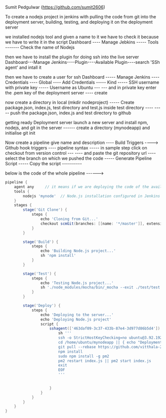 Sumit Pedgulwar (https://github.com/sumit2606)

To create a nodejs project in jenkins with pulling the code from git into the deployment server, building, testing, and deploying it on the deployment server 

we installed nodejs tool and given a name to it we have to check it because we have to write it in the script
Dashboard ---- Manage Jebkins ----- Tools ------- Check the name of Nodejs 

then we have to install the plugin for doing ssh into the live server
Dashboard---Manage Jenkins----Plugin----Available Plugin----search 'SSh agent' and intall it

then we have to create a user for ssh
Dashboard ----- Manage Jenkins ---- Credentials ---- Global ---- Add Credentials ----- Kind ----- SSH username with private key ----- Username as Ubuntu ---
--- and in private key enter the .pem key of the deployment server ---- create

now create a directory in local (mkdir nodeproject) ----- Create package.json, index.js, test directory and test.js inside test directory ----
----- push the package.json, index.js and test directory to github

getting ready Deployment server 
launch a new server and install npm, nodejs, and git in the server ------ create a directory (mynodeapp) and initialise git init 

Now create a pipeline give name and description ---- Build Triggers ----> Github hook triggers ---- pipeline syntax ----- in sample step click on checkout from version control ---
---- and paste the git repository url ---- select the branch on which we pushed the code ----- Generate Pipeline Script ----- Copy the script ----------

below is the code of the whole pipeline ------>

```groovy
pipeline {
    agent any     // it means if we are deploying the code of the available server (jenkins works on master and slave architecture)
    tools {
        nodejs 'mynode'  // Node.js installation configured in Jenkins (this is the tool of nodejs and we enterred the name of it that we are given to it earlier)
    }
    stages {
        stage('Git Clone') {
            steps {
                echo 'Cloning from Git...'
                checkout scmGit(branches: [[name: '*/master']], extensions: [], userRemoteConfigs: [[url: 'https://github.com/vitthala-27/nodepipeline.git']])  // this is the script which we have generated through pipeline syntax for version control
            }
        }

        stage('Build') {
            steps {
                echo 'Building Node.js project...'
                sh 'npm install'
            }
        }

        stage('Test') {
            steps {
                echo 'Testing Node.js project...'
                sh './node_modules/mocha/bin/_mocha --exit ./test/test.js'
            }
        }

        stage('Deploy') {
            steps {
                echo 'Deploying to the server...'
                echo 'Deploying Node.js project'
                script {
                    sshagent(['463daf09-3c37-433b-87e4-3d977d86b5d4']) {    // this is the id of the user that we created in []
                        sh '''
                        ssh -o StrictHostKeyChecking=no ubuntu@3.92.192.219 << EOF   // here we given the public ip of the deployment server
                        cd /home/ubuntu/mynodeapp || { echo "Deployment directory does not exist. Exiting..."; exit 1; }
                        git pull --rebase https://github.com/vitthala-27/nodepipeline.git     // the repository link from where we have to push the code (means our code is  already on that repository)
                        npm install
                        sudo npm install -g pm2
                        pm2 restart index.js || pm2 start index.js
                        exit
                        EOF
                        '''

                
                    }
                }
            }
        }
    }
}
